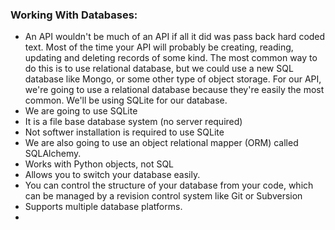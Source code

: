 ### Working With Databases:
* An API wouldn't be much of an API if all it did was pass back hard coded text. Most of the time your API will probably be creating, reading, updating and deleting records of some kind. The most common way to do this is to use relational database, but we could use a new SQL database like Mongo, or some other type of object storage. For our API, we're going to use a relational database because they're easily the most common. We'll be using SQLite for our database.
* We are going to use SQLite
* It is a file base database system (no server required)
* Not softwer installation is required to use SQLite
* We are also going to use an object relational mapper (ORM) called SQLAlchemy.
* Works with Python objects, not SQL
* Allows you to switch your database easily.
* You can control the structure of your database from your code, which can be managed by a revision control system like Git or Subversion
* Supports multiple database platforms.
* 
